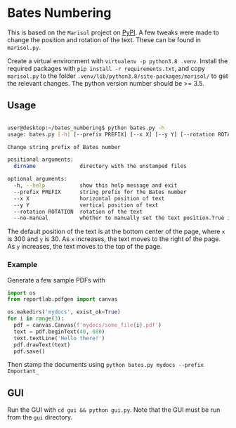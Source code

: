 # Bates Numbering

This is based on the `Marisol` project on [PyPI](https://pypi.org/project/Marisol/). A few tweaks were made to change the position and rotation of the text. These can be found in `marisol.py`. 

Create a virtual environment with `virtualenv -p python3.8 .venv`. Install the required packages with `pip install -r requirements.txt`, and copy `marisol.py` to the folder `.venv/lib/python3.8/site-packages/marisol/` to get the relevant changes. The python version number should be >= 3.5.

## Usage
```bash

user@desktop:~/bates_numbering$ python bates.py -h
usage: bates.py [-h] [--prefix PREFIX] [--x X] [--y Y] [--rotation ROTATION] [--no-manual] dirname

Change string prefix of Bates number

positional arguments:
  dirname              directory with the unstamped files

optional arguments:
  -h, --help           show this help message and exit
  --prefix PREFIX      string prefix for the Bates number
  --x X                horizontal position of text
  --y Y                vertical position of text
  --rotation ROTATION  rotation of the text
  --no-manual          whether to manually set the text position.True if called, false otherwise
```

The default position of the text is at the bottom center of the page, where `x` is 300 and `y` is 30.
As `x` increases, the text moves to the right of the page. As `y` increases, the text moves to the top of the page.

### Example
Generate a few sample PDFs with 
```python
import os
from reportlab.pdfgen import canvas

os.makedirs('mydocs', exist_ok=True)
for i in range(3):
  pdf = canvas.Canvas(f'mydocs/some_file{i}.pdf')
  text = pdf.beginText(40, 680)
  text.textLine('Hello there!')
  pdf.drawText(text)
  pdf.save()
```

Then stamp the documents using `python bates.py mydocs --prefix Important_`

## GUI 
Run the GUI with `cd gui && python gui.py`. Note that the GUI must be run from the `gui` directory.